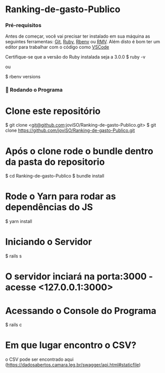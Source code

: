 # Ranking-de-gasto-Publico

### Pré-requisitos

Antes de começar, você vai precisar ter instalado em sua máquina as seguintes ferramentas:
[Git](https://git-scm.com), [Ruby](https://www.ruby-lang.org/pt/), [Rbenv](https://github.com/rbenv/rbenv) ou [RMV](https://rvm.io). 
Além disto é bom ter um editor para trabalhar com o código como [VSCode](https://code.visualstudio.com/)

Certifique-se que a versão do Ruby instalada seja a 3.0.0 
$ ruby -v

ou

$ rbenv versions

### 🎲 Rodando o Programa

# Clone este repositório
$ git clone <git@github.com:joviSO/Ranking-de-gasto-Publico.git>
$ git clone <https://github.com/joviSO/Ranking-de-gasto-Publico.git>

# Após o clone rode o bundle dentro da pasta do repositorio
$ cd Ranking-de-gasto-Publico
$ bundle install

# Rode o Yarn para rodar as dependências do JS
$ yarn install

# Iniciando o Servidor
$ rails s

# O servidor inciará na porta:3000 - acesse <127.0.0.1:3000>

# Acessando o Console do Programa
$ rails c

# Em que lugar encontro o CSV?
o CSV pode ser encontrado aqui (https://dadosabertos.camara.leg.br/swagger/api.html#staticfile)